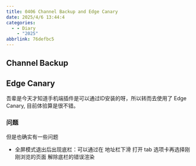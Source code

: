 ```yaml
---
title: 0406 Channel Backup and Edge Canary
date: 2025/4/6 13:44:4
categories:
  - - Diary
    - "2025"
abbrlink: 76defbc5
---
```


## Channel Backup


## Edge Canary

吾辈是今天才知道手机端插件是可以通过ID安装的呀，所以转而去使用了 Edge Canary, 目前体验算是很不错。

### 问题
但是也确实有一些问题

- 全屏模式退出后出现底栏：可以通过在 地址栏下滑 打开 tab 选项卡再选择刚刚浏览的页面 解除底栏的错误渲染
